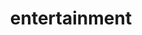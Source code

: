 ---
layout: page
title: entertainment
description: to ensure that your experience is second to none, we have an exclusive network that enables us to offer the very best in a concierge service, daytime and nightlife destinations, special events, and private tours. spoil yourself to unique experiences of recreation, adventure, and excitement. start your day off with a historic mob museum, helicopter ride around the rim of the grand canyon, or experience hoover dam. for the adrenaline seekers, we offer playing in the desert sand dunes with dune buggies or drive exceptionally fast cars at speed vegas, or play with elephants in a sanctuary or fire off live rounds of a .50 calibre machine gun. when the sun sets behind the sierra mountains, enjoy the endless list of entertainment features that the las vegas valley offers!
permalink: /pt2.html
---